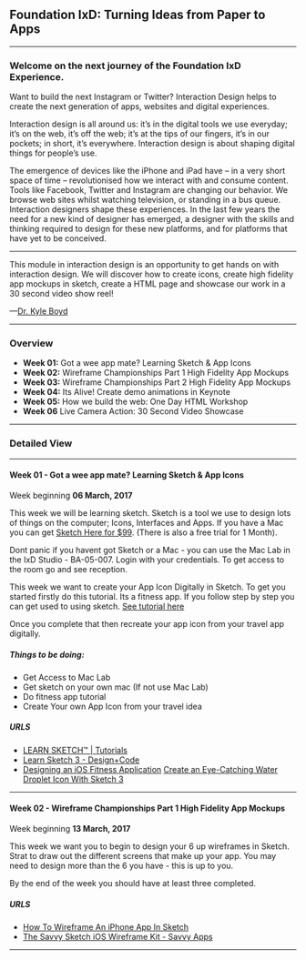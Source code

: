 
## Foundation IxD: Turning Ideas from Paper to Apps

---

### Welcome on the next journey of the Foundation IxD Experience.  


Want to build the next Instagram or Twitter? Interaction Design helps to create the next generation of apps, websites and digital experiences.Interaction design is all around us: it’s in the digital tools we use everyday; it’s on the web, it’s off the web; it’s at the tips of our fingers, it’s in our pockets; in short, it’s everywhere. Interaction design is about shaping digital things for people’s use.The emergence of devices like the iPhone and iPad have – in a very short space of time – revolutionised how we interact with and consume content. Tools like Facebook, Twitter and Instagram are changing our behavior. We browse web sites whilst watching television, or standing in a bus queue. Interaction designers shape these experiences.  In the last few years the need for a new kind of designer has emerged, a designer with the skills and thinking required to design for these new platforms, and for platforms that have yet to be conceived.

---
This module in interaction design is an opportunity to get hands on with interaction design.  We will discover how to create icons, create high fidelity app mockups in sketch, create a HTML page and showcase our work in a 30 second video show reel!  

—[Dr. Kyle Boyd](https://twitter.com/kylbyd)

---

### Overview

- **Week 01:** Got a wee app mate? Learning Sketch & App Icons 
- **Week 02:** Wireframe Championships Part 1 High Fidelity App Mockups
- **Week 03:** Wireframe Championships Part 2 High Fidelity App Mockups
- **Week 04:** Its Alive! Create demo animations in Keynote
- **Week 05:** How we build the web: One Day HTML Workshop
- **Week 06** Live Camera Action: 30 Second Video Showcase

---

### Detailed View

---

#### Week 01 - Got a wee app mate? Learning Sketch & App Icons 
Week beginning __06 March, 2017__

This week we will be learning sketch.  Sketch is a tool we use to design lots of things on the computer; Icons, Interfaces and Apps.  If you have a Mac you can get [Sketch Here for $99](https://www.sketchapp.com/). (There is also a free trial for 1 Month).  

Dont panic if you havent got Sketch or a Mac - you can use the Mac Lab in the IxD Studio - BA-05-007.  Login with your credentials.  To get access to the room go and see reception. 

This week we want to create your App Icon Digitally in Sketch.  To get you started firstly do this tutorial.  Its a fitness app.  If you follow step by step you can get used to using sketch.  [See tutorial here](https://webdesign.tutsplus.com/tutorials/designing-an-ios-fitness-application-with-apple-watch-compatibility--cms-23613) 

Once you complete that then recreate your app icon from your travel app digitally.  

##### Things to be doing:

- Get Access to Mac Lab
- Get sketch on your own mac (If not use Mac Lab)
- Do fitness app tutorial
- Create Your own App Icon from your travel idea

##### URLS
- [LEARN SKETCH™ | Tutorials](http://learnsketch.com/tutorials.html)
- [Learn Sketch 3 - Design+Code](https://designcode.io/sketch)
- [Designing an iOS Fitness Application](https://webdesign.tutsplus.com/tutorials/designing-an-ios-fitness-application-with-apple-watch-compatibility--cms-23613)
[Create an Eye-Catching Water Droplet Icon With Sketch 3](https://webdesign.tutsplus.com/tutorials/create-an-eye-catching-water-droplet-icon-with-sketch-3--cms-22595)

---


#### Week 02 - Wireframe Championships Part 1 High Fidelity App Mockups
Week beginning __13 March, 2017__

This week we want you to begin to design your 6 up wireframes in Sketch.  Strat to draw out the different screens that make up your app.  You may need to design more than the 6 you have - this is up to you. 

By the end of the week you should have at least three completed.

##### URLS
- [How To Wireframe An iPhone App In Sketch](http://blog.mengto.com/how-to-wireframe-an-iphone-app-in-sketch/)
- [The Savvy Sketch iOS Wireframe Kit - Savvy Apps](https://savvyapps.com/blog/savvy-sketch-ios-wireframe-kit)

---
<!---
#### Week 03 - Wireframe Championships Part 2 High Fidelity App Mockups
Week beginning __20 March, 2017__

This week is all about finishing your apps so they are fully designed.  You may consider putting your interfaces inside a iphone 6 wireframe so they look more realistic.

##### URLS
- [iPhone 6 Plus and iPhone 6 Wireframe Sketch ](https://www.sketchappsources.com/free-source/799-iphone6-plus-and-iphone6-wireframe-sketch-treebie-resource.html)


---

#### Week 04 - Its Alive! Create demo animations in Keynote
Week beginning __27 March, 2017__

This week we will take your finished app UIs from sketch and put these into keynote and link them up so that they work like a real app - this is called prototyping.  

##### URLS
- [How To Prototype UI Animations In Keynote – Smashing Magazine](https://www.smashingmagazine.com/2015/08/animating-in-keynote/)
- [Prototyping iOS apps with Keynote – Medium](https://medium.com/@ramykhuffash/prototyping-ios-apps-with-keynote-4f1bf3c720fb#.nui2fku2a)
- [Animating your UI designs in Keynote in 7 simple steps - InVision Blog](http://blog.invisionapp.com/animating-your-ui-designs-in-keynote/)

---

#### Week 05 - How we build the web: One Day HTML Workshop
Week beginning __13 April, 2017__

Today we will buld a one page website that will act as a showcase for you travel app.  Dont panic we are just going to cover the **very** basics of HTML and CSS.  Then we will be able to change the typeface, color and images of everybodys page so its unique to you.

#### URLS
- [HTML and CSS Web Standards Solutions: A Web Standardistas' Approach by Nicklas Persson (2008-12-17): Amazon.co.uk: Books](https://www.amazon.co.uk/HTML-CSS-Standards-Solutions-Standardistas/dp/B019NE9KWW)
- [HTML & CSS: Design and Build Web Sites: Amazon.co.uk: Jon Duckett: 8601200464207: Books](https://www.amazon.co.uk/d/Books/HTML-CSS-Design-Build-Sites/1118008189/ref=sr_1_3?s=books&ie=UTF8&qid=1488296253&sr=1-3&keywords=john+duckett)

---

#### Week 06 - Live Camera Action: 30 Second Video Showcase
Week beginning __13 April, 2017__

For the fianl week we will be making a showcase video. To Shw off your app.  We will be using We video a Free online video.  Give consideration to music, your app visuals - and you must be on the video at some point.  It must be 30 seconds long. 

#### URLs
[WeVideo | Online Video Editor for Web, Mobile, Windows & OSX](https://www.wevideo.com/)

---
-->